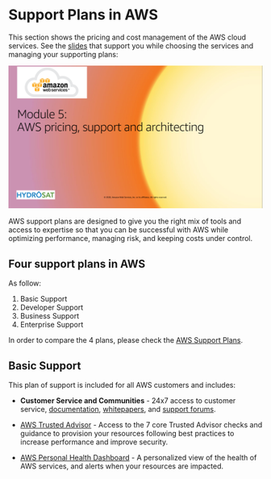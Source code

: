 # Support Plans in AWS

This section shows the pricing and cost management of the AWS cloud services. See the [slides](https://raw.githubusercontent.com/AbdallahCoptan/HandsOn/master/AWS/docs/HydrosatTrainingSlides/Hydrosat_AWS_Pricing_Support.pdf) that support you while choosing the services and managing your supporting plans: 

[![](https://raw.githubusercontent.com/AbdallahCoptan/HandsOn/master/AWS/docs/HydrosatTrainingSlides/slides2.png)](https://raw.githubusercontent.com/AbdallahCoptan/HandsOn/master/AWS/docs/HydrosatTrainingSlides/Hydrosat_AWS_Pricing_Support.pdf)


AWS support plans are designed to give you the right mix of tools and access to expertise so that you can be successful with AWS while optimizing performance, managing risk, and keeping costs under control.

## Four support plans in AWS


As follow:

1. Basic Support
2. Developer Support
3. Business Support
4. Enterprise Support

In order to compare the 4 plans, please check the [AWS Support Plans](https://aws.amazon.com/premiumsupport/plans/).

## Basic Support

This plan of support is included for all AWS customers and includes:

- **Customer Service and Communities** - 24x7 access to customer service, [documentation](https://docs.aws.amazon.com/), [whitepapers](https://aws.amazon.com/whitepapers/?whitepapers-main.sort-by=item.additionalFields.sortDate&whitepapers-main.sort-order=desc), and [support forums](https://forums.aws.amazon.com/index.jspa).

- [AWS Trusted Advisor](https://aws.amazon.com/premiumsupport/technology/trusted-advisor/) -  Access to the 7 core Trusted Advisor checks and guidance to provision your resources following best practices to increase performance and improve security.

- [AWS Personal Health Dashboard](https://aws.amazon.com/premiumsupport/technology/personal-health-dashboard/) -  A personalized view of the health of AWS services, and alerts when your resources are impacted.